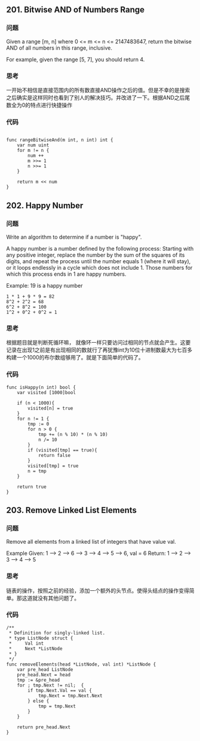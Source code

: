 ## 201. Bitwise AND of Numbers Range

### 问题

Given a range \[m, n\] where 0 <= m <= n <= 2147483647, return the bitwise AND of all numbers in this range, inclusive.

For example, given the range \[5, 7\], you should return 4.


### 思考

一开始不相信是直接范围内的所有数直接AND操作之后的值。但是不幸的是搜索之后确实是这样同时也看到了别人的解决技巧。并改进了一下。根据AND之后尾数全为0的特点进行快捷操作

### 代码

```

func rangeBitwiseAnd(m int, n int) int {
    var num uint
    for m != n {
        num ++
        m >>= 1
        n >>= 1
    }
    
    return m << num
}

```


## 202. Happy Number

### 问题
Write an algorithm to determine if a number is "happy".

A happy number is a number defined by the following process: Starting with any positive integer, replace the number by the sum of the squares of its digits, and repeat the process until the number equals 1 (where it will stay), or it loops endlessly in a cycle which does not include 1. Those numbers for which this process ends in 1 are happy numbers.

Example: 19 is a happy number

```
1 * 1 + 9 * 9 = 82
8^2 + 2^2 = 68
6^2 + 8^2 = 100
1^2 + 0^2 + 0^2 = 1
```


### 思考

根据题目就是判断死循环嘛， 就像环一样只要访问过相同的节点就会产生。这要记录在出现1之前是有出现相同的数就行了再犹豫int为10位十进制数最大为七百多构建一个1000的布尔数组够用了。就是下面简单的代码了。

### 代码

```
func isHappy(n int) bool {
    var visited [1000]bool
    
    if (n < 1000){
        visited[n] = true
    }
    for n != 1 {
        tmp := 0
        for n > 0 {
            tmp += (n % 10) * (n % 10)
            n /= 10
        }
        if (visited[tmp] == true){
            return false
        }
        visited[tmp] = true
        n = tmp
    }
    
    return true
}

```


## 203. Remove Linked List Elements

### 问题

Remove all elements from a linked list of integers that have value val.

Example
Given: 1 --> 2 --> 6 --> 3 --> 4 --> 5 --> 6, val = 6
Return: 1 --> 2 --> 3 --> 4 --> 5

### 思考

链表的操作，按照之前的经验，添加一个额外的头节点。使得头结点的操作变得简单。那这道就没有其他问题了。

### 代码

```
/**
 * Definition for singly-linked list.
 * type ListNode struct {
 *     Val int
 *     Next *ListNode
 * }
 */
func removeElements(head *ListNode, val int) *ListNode {
    var pre_head ListNode
    pre_head.Next = head
    tmp := &pre_head
    for ; tmp.Next != nil;  {
        if tmp.Next.Val == val {
            tmp.Next = tmp.Next.Next
        } else {
            tmp = tmp.Next
        }
    }
    
    return pre_head.Next
}

```



